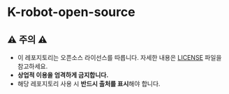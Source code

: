 # K-robot-open-source
## ⚠️ 주의 ⚠️
- 이 레포지토리는 오픈소스 라이선스를 따릅니다. 자세한 내용은 [LICENSE](LICENSE) 파일을 참고하세요.
- **상업적 이용을 엄격하게 금지합니다.**
- 해당 레포지토리 사용 시 **반드시 출처를 표시**해야 합니다.